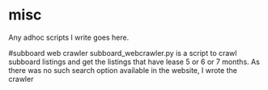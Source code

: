 # misc
Any adhoc scripts I write goes here.

#subboard web crawler
subboard_webcrawler.py is a script to crawl subboard listings and get the listings that have lease 5 or 6 or 7 months. As there was no such search option available in the website, I wrote the crawler

